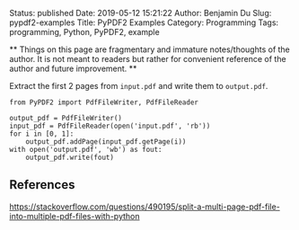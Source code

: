 Status: published
Date: 2019-05-12 15:21:22
Author: Benjamin Du
Slug: pypdf2-examples
Title: PyPDF2 Examples
Category: Programming
Tags: programming, Python, PyPDF2, example

**
Things on this page are fragmentary and immature notes/thoughts of the author.
It is not meant to readers but rather for convenient reference of the author and future improvement.
**

Extract the first 2 pages from `input.pdf` and write them to `output.pdf`.
```
from PyPDF2 import PdfFileWriter, PdfFileReader

output_pdf = PdfFileWriter()
input_pdf = PdfFileReader(open('input.pdf', 'rb'))
for i in [0, 1]:
    output_pdf.addPage(input_pdf.getPage(i))
with open('output.pdf', 'wb') as fout:
    output_pdf.write(fout)
```

## References

https://stackoverflow.com/questions/490195/split-a-multi-page-pdf-file-into-multiple-pdf-files-with-python